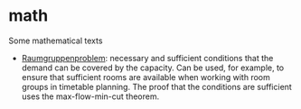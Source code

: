 # math
Some mathematical texts

- [Raumgruppenproblem](raumgruppenproblem/Raumgruppenproblem.pdf): necessary and sufficient conditions that the demand can be covered by the capacity. Can be used, for example, to ensure that sufficient rooms are available when working with room groups in timetable planning. The proof that the conditions are sufficient uses the max-flow-min-cut theorem. 
